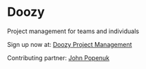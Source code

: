 # Doozy

Project management for teams and individuals

Sign up now at: [Doozy Project Management](http://doozypm.herokuapp.com)

Contributing partner: [John Popenuk](https://github.com/popenuj)
